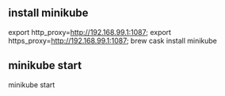 ## install minikube
export http_proxy=http://192.168.99.1:1087;
export https_proxy=http://192.168.99.1:1087;
brew cask install minikube

## minikube start
minikube start